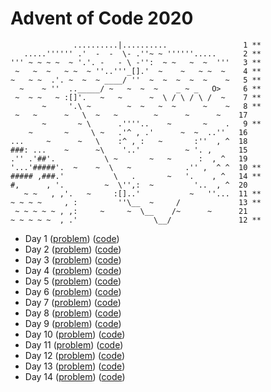 # Advent of Code 2020

```
              ..........|..........                 1 **
   .....'''''' .'  -  -  \- .''~ ~ ''''''.....      2 **
''' ~ ~ ~ ~  ~ '.'. -   - \ -'':  ~ ~   ~  ~  '''   3 **
 ~   ~  ~   ~ ~  ~ ''..'''_[].'  ~    ~   ~ ~  ~    4 **
~   ~ ~  .'. ~  ~  ~ ____/ ''  ~  ~  ~  ~  ~    ~   5 **
  ~    ~ ''  .._____/ ~   ~  ~  ~    _ ~ _   O>     6 **
 ~  ~ ~   ~ :[]'.   ~   ~      ~  \ / \ / \ /  ~    7 **
       ~     '.\ ~        ~  ~   ~  ~      ~    ~   8 **
 ~   ~      ~   \  ~   ~        ~      ~      ~    17 
       ~       ~ \      .''''..    ~       ~    .   9 **
    ~       ~     \ ~   .'^ , .'      ~  ~  ..''   16
...     ~      ~   \    :^ , :   ~       :''  , ^  18
###: ...    ~      ~\    '..'          ~ '. ,      15
.'' .'##'.           \ ~       ~   ~      :  , ^   19
'...'#####'.  ~    ~  \   ~            .'' ,  ^ ^  10 **
##### ,###.'           \   .       ~   '.    , ^   14 **
#,      , '.         ~  \'',:  ~         '..  , ^  20
   ~ ~   , ,'.   ~     :[]..'           ~   ''...  11 **
~ ~ ~ ~     , :         ''\__  ~     /             13 **
 ~ ~ ~ ~ ~ , ,:     ~     ~  \__    /~      ~      21
~ ~ ~ ~ ~  , .'                 \__/               12 **
```

- Day 1 ([problem](day1.md)) ([code](day1.js))
- Day 2 ([problem](day2.md)) ([code](day2.js))
- Day 3 ([problem](day3.md)) ([code](day3.js))
- Day 4 ([problem](day4.md)) ([code](day4.js))
- Day 5 ([problem](day5.md)) ([code](day5.js))
- Day 6 ([problem](day6.md)) ([code](day6.js))
- Day 7 ([problem](day7.md)) ([code](day7.js))
- Day 8 ([problem](day8.md)) ([code](day8.js))
- Day 9 ([problem](day9.md)) ([code](day9.js))
- Day 10 ([problem](day10.md)) ([code](day10.js))
- Day 11 ([problem](day11.md)) ([code](day11.js))
- Day 12 ([problem](day12.md)) ([code](day12.js))
- Day 13 ([problem](day13.md)) ([code](day13.js))
- Day 14 ([problem](day14.md)) ([code](day14.js))